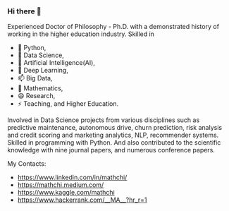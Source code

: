 ### Hi there 👋

<!--
**Mathchi/Mathchi** is a ✨ _special_ ✨ repository because its `README.md` (this file) appears on your GitHub profile.

-->
Experienced Doctor of Philosophy - Ph.D. with a demonstrated history of working in the higher education industry. 
Skilled in 
- 🔭 Python, 
- 🌱 Data Science, 
- 👯 Artificial Intelligence(AI), 
- 💬 Deep Learning, 
- 📫 Big Data, 
- 🤔 Mathematics, 
- 😄 Research, 
- ⚡ Teaching, 
and Higher Education. 

Involved in Data Science projects from various disciplines such as predictive maintenance, autonomous drive, churn prediction, risk analysis and credit scoring and marketing analytics, NLP, recommender systems. Skilled in programming with Python. And also contributed to the scientific knowledge with nine journal papers, and numerous conference papers.


My Contacts:
- https://www.linkedin.com/in/mathchi/
- https://mathchi.medium.com/
- https://www.kaggle.com/mathchi
- https://www.hackerrank.com/__MA__?hr_r=1
